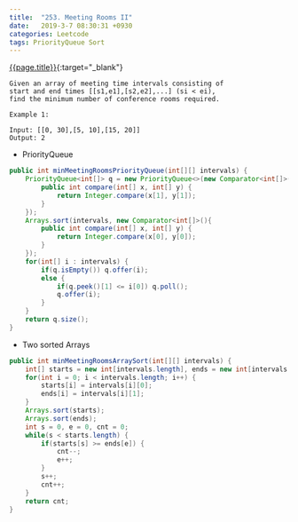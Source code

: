 ```yaml
---
title:  "253. Meeting Rooms II"
date:   2019-3-7 08:30:31 +0930
categories: Leetcode
tags: PriorityQueue Sort
---
```


[{{page.title}}](https://leetcode.com/problems/meeting-rooms-ii/){:target="_blank"}

    Given an array of meeting time intervals consisting of
    start and end times [[s1,e1],[s2,e2],...] (si < ei),
    find the minimum number of conference rooms required.

    Example 1:

    Input: [[0, 30],[5, 10],[15, 20]]
    Output: 2

* PriorityQueue

```java
public int minMeetingRoomsPriorityQueue(int[][] intervals) {
    PriorityQueue<int[]> q = new PriorityQueue<>(new Comparator<int[]>() {
        public int compare(int[] x, int[] y) {
            return Integer.compare(x[1], y[1]);
        }
    });
    Arrays.sort(intervals, new Comparator<int[]>(){
        public int compare(int[] x, int[] y) {
            return Integer.compare(x[0], y[0]);
        }
    });
    for(int[] i : intervals) {
        if(q.isEmpty()) q.offer(i);
        else {
            if(q.peek()[1] <= i[0]) q.poll();
            q.offer(i);
        }
    }
    return q.size();
}
```

* Two sorted Arrays

```java
public int minMeetingRoomsArraySort(int[][] intervals) {
    int[] starts = new int[intervals.length], ends = new int[intervals.length];
    for(int i = 0; i < intervals.length; i++) {
        starts[i] = intervals[i][0];
        ends[i] = intervals[i][1];
    }
    Arrays.sort(starts);
    Arrays.sort(ends);
    int s = 0, e = 0, cnt = 0;
    while(s < starts.length) {
        if(starts[s] >= ends[e]) {
            cnt--;
            e++;
        }
        s++;
        cnt++;
    }
    return cnt;
}
```
